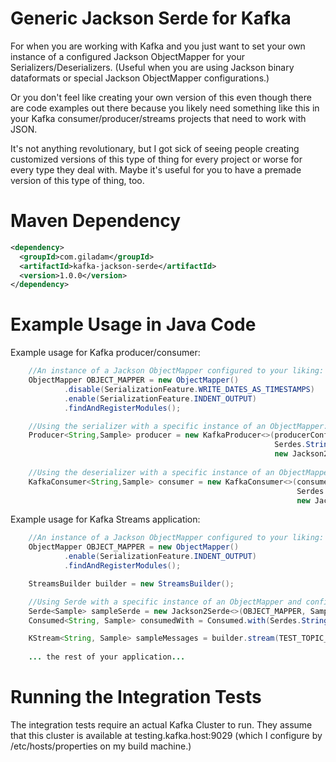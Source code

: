 Generic Jackson Serde for Kafka 
=========

For when you are working with Kafka and you just want to set your own instance of a configured
Jackson ObjectMapper for your Serializers/Deserializers.  (Useful when you are using Jackson binary
dataformats or special Jackson ObjectMapper configurations.)

Or you don't feel like creating your own version of this even though there are code examples out there
because you likely need something like this in your Kafka consumer/producer/streams projects that need
to work with JSON.

It's not anything revolutionary, but I got sick of seeing people creating customized versions of this type 
of thing for every project or worse for every type they deal with.  Maybe it's useful for you to have a 
premade version of this type of thing, too.

# Maven Dependency

```xml
<dependency>
  <groupId>com.giladam</groupId>
  <artifactId>kafka-jackson-serde</artifactId>
  <version>1.0.0</version>
</dependency>
```

# Example Usage in Java Code

Example usage for Kafka producer/consumer:

```java
    //An instance of a Jackson ObjectMapper configured to your liking: 
    ObjectMapper OBJECT_MAPPER = new ObjectMapper()
            .disable(SerializationFeature.WRITE_DATES_AS_TIMESTAMPS)
            .enable(SerializationFeature.INDENT_OUTPUT)
            .findAndRegisterModules();

    //Using the serializer with a specific instance of an ObjectMapper:
    Producer<String,Sample> producer = new KafkaProducer<>(producerConfig,
                                                           Serdes.String().serializer(),
                                                           new Jackson2Serializer<>(OBJECT_MAPPER));
                                                           
    //Using the deserializer with a specific instance of an ObjectMapper and configuring to deserialize a particular type:
    KafkaConsumer<String,Sample> consumer = new KafkaConsumer<>(consumerConfig, 
                                                                Serdes.String().deserializer(),
                                                                new Jackson2Deserializer<>(OBJECT_MAPPER, Sample.class));
```

Example usage for Kafka Streams application:

```java
    //An instance of a Jackson ObjectMapper configured to your liking:
    ObjectMapper OBJECT_MAPPER = new ObjectMapper()
            .enable(SerializationFeature.INDENT_OUTPUT)
            .findAndRegisterModules();

    StreamsBuilder builder = new StreamsBuilder();

    //Using Serde with a specific instance of an ObjectMapper and configuring to handle a particular type:
    Serde<Sample> sampleSerde = new Jackson2Serde<>(OBJECT_MAPPER, Sample.class);
    Consumed<String, Sample> consumedWith = Consumed.with(Serdes.String(), sampleSerde);

    KStream<String, Sample> sampleMessages = builder.stream(TEST_TOPIC_NAME, consumedWith);
    
    ... the rest of your application...
```

# Running the Integration Tests

The integration tests require an actual Kafka Cluster to run.  They assume that this cluster is available at testing.kafka.host:9029 (which I configure by /etc/hosts/properties on my build machine.)
